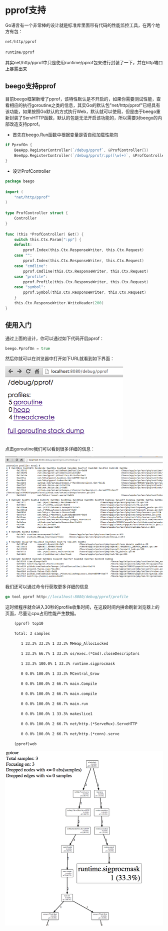# pprof支持
Go语言有一个非常棒的设计就是标准库里面带有代码的性能监控工具，在两个地方有包：
```go
net/http/pprof

runtime/pprof
```
其实net/http/pprof中只是使用runtime/pprof包来进行封装了一下，并在http端口上暴露出来

## beego支持pprof
目前beego框架新增了pprof，该特性默认是不开启的，如果你需要测试性能，查看相应的执行goroutine之类的信息，其实Go的默认包"net/http/pprof"已经具有该功能，如果按照Go默认的方式执行Web，默认就可以使用，但是由于beego重新封装了ServHTTP函数，默认的包是无法开启该功能的，所以需要对beego的内部改造支持pprof。

* 首先在beego.Run函数中根据变量是否自动加载性能包
```go
if PprofOn {
	BeeApp.RegisterController(`/debug/pprof`, &ProfController{})
	BeeApp.RegisterController(`/debug/pprof/:pp([\w]+)`, &ProfController{})
}
```

* 设计ProfController
```go
package beego

import (
	"net/http/pprof"
)

type ProfController struct {
	Controller
}

func (this *ProfController) Get() {
	switch this.Ctx.Param[":pp"] {
	default:
		pprof.Index(this.Ctx.ResponseWriter, this.Ctx.Request)
	case "":
		pprof.Index(this.Ctx.ResponseWriter, this.Ctx.Request)
	case "cmdline":
		pprof.Cmdline(this.Ctx.ResponseWriter, this.Ctx.Request)
	case "profile":
		pprof.Profile(this.Ctx.ResponseWriter, this.Ctx.Request)
	case "symbol":
		pprof.Symbol(this.Ctx.ResponseWriter, this.Ctx.Request)
	}
	this.Ctx.ResponseWriter.WriteHeader(200)
}
```

## 使用入门
通过上面的设计，你可以通过如下代码开启pprof：
```go
beego.PprofOn = true
```

然后你就可以在浏览器中打开如下URL就看到如下界面：

![](../img/14.6.pprof.png)

点击goroutine我们可以看到很多详细的信息：

![](../img/14.6.pprof2.png)

我们还可以通过命令行获取更多详细的信息
```go
go tool pprof http://localhost:8080/debug/pprof/profile
```

这时候程序就会进入30秒的profile收集时间，在这段时间内拼命刷新浏览器上的页面，尽量让cpu占用性能产生数据。
```shell
	(pprof) top10

	Total: 3 samples

       1 33.3% 33.3% 1 33.3% MHeap_AllocLocked

       1 33.3% 66.7% 1 33.3% os/exec.(*Cmd).closeDescriptors

       1 33.3% 100.0% 1 33.3% runtime.sigprocmask

       0 0.0% 100.0% 1 33.3% MCentral_Grow

       0 0.0% 100.0% 2 66.7% main.Compile

       0 0.0% 100.0% 2 66.7% main.compile

       0 0.0% 100.0% 2 66.7% main.run

       0 0.0% 100.0% 1 33.3% makeslice1

       0 0.0% 100.0% 2 66.7% net/http.(*ServeMux).ServeHTTP

       0 0.0% 100.0% 2 66.7% net/http.(*conn).serve	

	(pprof)web
```
	
![](../img/14.6.pprof3.png)
